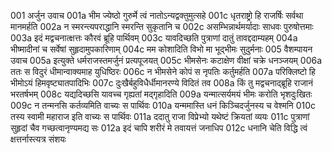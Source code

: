 001	अर्जुन उवाच
001a	भीम ज्येष्ठो गुरुर्मे त्वं नातोऽन्यद्वक्तुमुत्सहे
001c	धृतराष्ट्रो हि राजर्षिः सर्वथा मानमर्हति
002a	न स्मरन्त्यपराद्धानि स्मरन्ति सुकृतानि च
002c	असम्भिन्नार्थमर्यादाः साधवः पुरुषोत्तमाः
003a	इदं मद्वचनात्क्षत्तः कौरवं ब्रूहि पार्थिवम्
003c	यावदिच्छति पुत्राणां दातुं तावद्ददाम्यहम्
004a	भीष्मादीनां च सर्वेषां सुहृदामुपकारिणाम्
004c	मम कोशादिति विभो मा भूद्भीमः सुदुर्मनाः
005	वैशम्पायन उवाच
005a	इत्युक्ते धर्मराजस्तमर्जुनं प्रत्यपूजयत्
005c	भीमसेनः कटाक्षेण वीक्षां चक्रे धनञ्जयम्
006a	ततः स विदुरं धीमान्वाक्यमाह युधिष्ठिरः
006c	न भीमसेने कोपं स नृपतिः कर्तुमर्हति
007a	परिक्लिष्टो हि भीमोऽयं हिमवृष्ट्यातपादिभिः
007c	दुःखैर्बहुविधैर्धीमानरण्ये विदितं तव
008a	किं तु मद्वचनाद्ब्रूहि राजानं भरतर्षभम्
008c	यद्यदिच्छसि यावच्च गृह्यतां मद्गृहादिति
009a	यन्मात्सर्यमयं भीमः करोति भृशदुःखितः
009c	न तन्मनसि कर्तव्यमिति वाच्यः स पार्थिवः
010a	यन्ममास्ति धनं किञ्चिदर्जुनस्य च वेश्मनि
010c	तस्य स्वामी महाराज इति वाच्यः स पार्थिवः
011a	ददातु राजा विप्रेभ्यो यथेष्टं क्रियतां व्ययः
011c	पुत्राणां सुहृदां चैव गच्छत्वानृण्यमद्य सः
012a	इदं चापि शरीरं मे तवायत्तं जनाधिप
012c	धनानि चेति विद्धि त्वं क्षत्तर्नास्त्यत्र संशयः
